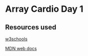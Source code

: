 # Array Cardio Day 1

## Resources used

[w3schools](https://www.w3schools.com/)

[MDN web docs](https://developer.mozilla.org/)

